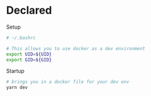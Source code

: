 # Declared

Setup

```bash
# ~/.bashrc

# This allows you to use docker as a dev environment
export UID=${UID}
export GID=${GID}
```

Startup

```bash
# brings you in a docker file for your dev env
yarn dev
```
